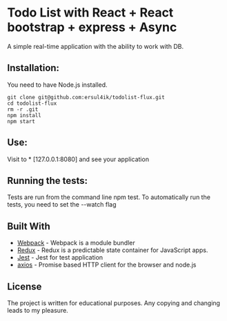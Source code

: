 # Todo List with React + React bootstrap + express + Async
A simple real-time application with the ability to work with DB.

## Installation:
You need to have Node.js installed. 
```
git clone git@github.com:ersul4ik/todolist-flux.git
cd todolist-flux
rm -r .git
npm install
npm start
```
## Use:
Visit to * [127.0.0.1:8080] and see your application

## Running the tests:
Tests are run from the command line npm test. To automatically run the tests, you need to set the --watch flag

## Built With
* [Webpack](https://webpack.js.org/concepts/) - Webpack is a module bundler
* [Redux](https://redux.js.org/basics) - Redux is a predictable state container for JavaScript apps.
* [Jest](https://facebook.github.io/jest/docs/ru/getting-started.html) - Jest for test application
* [axios](https://github.com/axios/axios) - Promise based HTTP client for the browser and node.js

## License
The project is written for educational purposes. Any copying and changing leads to my pleasure.

